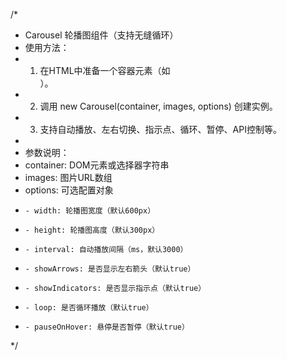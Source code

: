 /*
 * Carousel 轮播图组件（支持无缝循环）
 * 使用方法：
 *   1. 在HTML中准备一个容器元素（如<div id="carousel"></div>）。
 *   2. 调用 new Carousel(container, images, options) 创建实例。
 *   3. 支持自动播放、左右切换、指示点、循环、暂停、API控制等。
 *
 * 参数说明：
 *   container: DOM元素或选择器字符串
 *   images: 图片URL数组
 *   options: 可选配置对象
 *     - width: 轮播图宽度（默认600px）
 *     - height: 轮播图高度（默认300px）
 *     - interval: 自动播放间隔（ms，默认3000）
 *     - showArrows: 是否显示左右箭头（默认true）
 *     - showIndicators: 是否显示指示点（默认true）
 *     - loop: 是否循环播放（默认true）
 *     - pauseOnHover: 悬停是否暂停（默认true）
 */